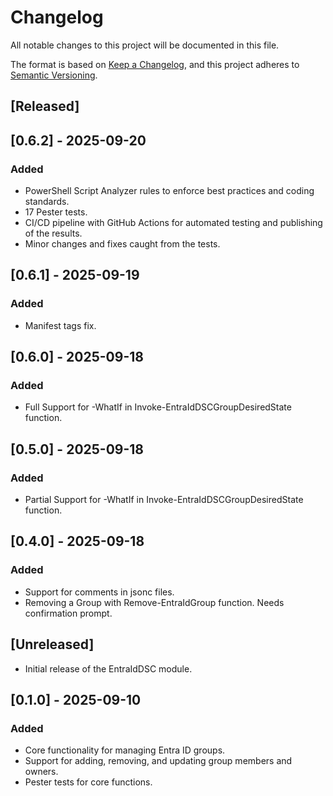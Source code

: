 # Changelog

All notable changes to this project will be documented in this file.

The format is based on [Keep a Changelog](https://keepachangelog.com/en/1.0.0/),
and this project adheres to [Semantic Versioning](https://semver.org/spec/v2.0.0.html).

## [Released]

## [0.6.2] - 2025-09-20

### Added

- PowerShell Script Analyzer rules to enforce best practices and coding standards.
- 17 Pester tests.
- CI/CD pipeline with GitHub Actions for automated testing and publishing of the results.
- Minor changes and fixes caught from the tests.

## [0.6.1] - 2025-09-19

### Added

- Manifest tags fix.

## [0.6.0] - 2025-09-18

### Added

- Full Support for -WhatIf in Invoke-EntraIdDSCGroupDesiredState function.

## [0.5.0] - 2025-09-18

### Added

- Partial Support for -WhatIf in Invoke-EntraIdDSCGroupDesiredState function.

## [0.4.0] - 2025-09-18

### Added

- Support for comments in jsonc files.
- Removing a Group with Remove-EntraIdGroup function. Needs confirmation prompt.

## [Unreleased]

- Initial release of the EntraIdDSC module.

## [0.1.0] - 2025-09-10

### Added

- Core functionality for managing Entra ID groups.
- Support for adding, removing, and updating group members and owners.
- Pester tests for core functions.
